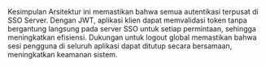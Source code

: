 Kesimpulan
Arsitektur ini memastikan bahwa semua autentikasi terpusat di SSO Server. Dengan JWT, aplikasi klien dapat memvalidasi token tanpa bergantung langsung pada server SSO untuk setiap permintaan, sehingga meningkatkan efisiensi. Dukungan untuk logout global memastikan bahwa sesi pengguna di seluruh aplikasi dapat ditutup secara bersamaan, meningkatkan keamanan sistem.
